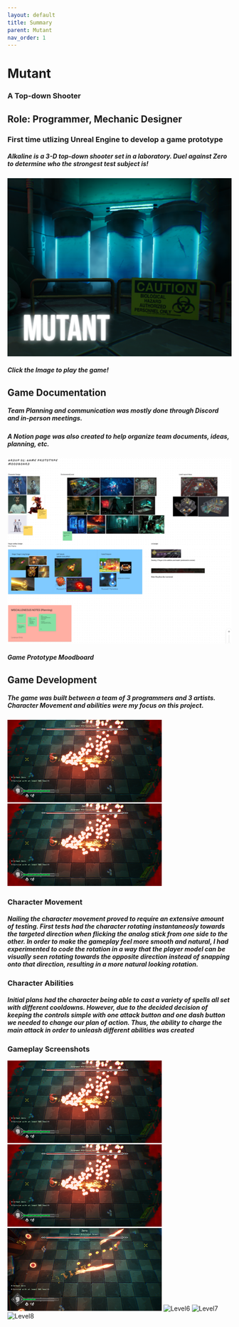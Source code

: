 ```yaml
---
layout: default
title: Summary
parent: Mutant
nav_order: 1
---
```


# **Mutant**

### A Top-down Shooter

## Role: **Programmer, Mechanic Designer**

### First time utlizing Unreal Engine to develop a game prototype

##### Alkaline is a 3-D top-down shooter set in a laboratory. Duel against Zero to determine who the strongest test subject is!

[![Mutant Title](./pictures/Title.png)](https://densev.itch.io/mutant)
#### *Click the Image to play the game!*

## Game Documentation

##### Team Planning and communication was mostly done through Discord and in-person meetings.
##### A Notion page was also created to help organize team documents, ideas, planning, etc.


[![Draft Image](./pictures/Draft.png)](https://www.figma.com/board/qseYS3K4WBYXKnDQ3LTcP9/GameStudio2_BossFight?node-id=0-1)
#### *Game Prototype Moodboard*

## Game Development
##### The game was built between a team of 3 programmers and 3 artists. Character Movement and abilities were my focus on this project. 
![Level1](./pictures/Level1.png) ![Level2](./pictures/Level2.png)

### Character Movement
##### Nailing the character movement proved to require an extensive amount of testing. First tests had the character rotating instantaneosly towards the targeted direction when flicking the analog stick from one side to the other. In order to make the gameplay feel more smooth and natural, I had experimented to code the rotation in a way that the player model can be visually seen rotating towards the opposite direction instead of snapping onto that direction, resulting in a more natural looking rotation.

### Character Abilities
##### Initial plans had the character being able to cast a variety of spells all set with different cooldowns. However, due to the decided decision of keeping the controls simple with one attack button and one dash button we needed to change our plan of action. Thus, the ability to charge the main attack in order to unleash different abilities was created

### Gameplay Screenshots
![Level3](./pictures/Level1.png) ![Level4](./pictures/Level2.png) ![Level5](./pictures/Level3.png) ![Level6](./pictures/Level4.png) ![Level7](./pictures/Level5.png) ![Level8](./pictures/Level6.png)